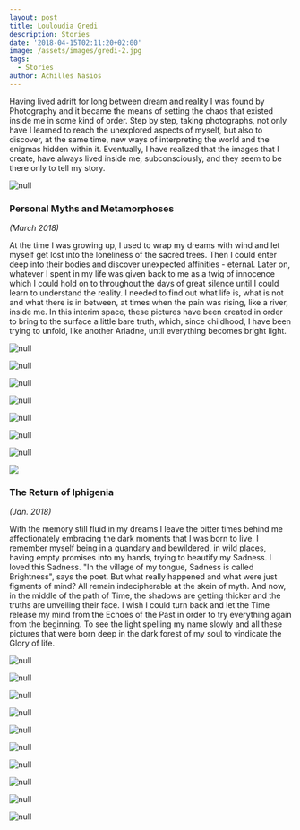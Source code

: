 ```yaml
---
layout: post
title: Louloudia Gredi
description: Stories
date: '2018-04-15T02:11:20+02:00'
image: /assets/images/gredi-2.jpg
tags:
  - Stories
author: Achilles Nasios
---
```

Having lived adrift for long between dream and reality I was found by Photography and it became the means of setting the chaos that existed inside me in some kind of order.
Step by step, taking photographs, not only have I learned to reach the unexplored aspects of myself, but also to discover, at the same time, new ways of interpreting the world and the enigmas hidden within it. Eventually, I have realized that the images that I create, have always lived inside me, subconsciously, and they seem to be there only to tell my story.

![null](/assets/images/gredi-sdiptycha-present.jpg#full)

### Personal Myths and Metamorphoses

_(March 2018)_

At the time I was growing up, I used to wrap my dreams with wind and let myself get lost into the loneliness of the sacred trees. Then I could enter deep into their bodies and discover unexpected affinities - eternal. Later on, whatever I spent in my life was given back to me as a twig of innocence which I could hold on to throughout the days of great silence until I could learn to understand the reality. I needed to find out what life is, what is not and what there is in between, at times when the pain was rising, like a river, inside me.           In this interim space, these pictures have been created in order to bring to the surface a little bare truth, which, since childhood, I have been trying to unfold, like another Ariadne, until everything becomes bright light.

![null](/assets/images/gredi-dipt.1.jpg)

![null](/assets/images/gredi-dipt.2.jpg)

![null](/assets/images/gredi-dipt.3.jpg)

![null](/assets/images/gredi-dipt.4.jpg)

![null](/assets/images/gredi-dipt.5.jpg)

![null](/assets/images/gredi-dipt.6.jpg)

![null](/assets/images/gredi-dipt.7.jpg)

![](/assets/images/louloudia-present1.jpg#full)

### The Return of Iphigenia

_(Jan. 2018)_

With the memory still fluid in my dreams I leave the bitter times behind me affectionately embracing the dark moments that I was born to live. I remember myself  being  in a quandary  and bewildered, in wild places, having  empty  promises  into my hands,  trying to beautify my Sadness. I loved this Sadness. "In the village of my tongue, Sadness is called Brightness", says the poet.
But what really happened and what were just figments of mind? All remain  indecipherable at the skein of myth.
And now, in the middle of the path of Time, the shadows are getting thicker  and the truths are unveiling their face.
I wish I could turn back and let the Time release my mind from the Echoes of the Past in order to try everything again from the beginning.
To see the light spelling my name slowly and all these pictures that  were born deep in the dark forest of my soul to vindicate the Glory of life.

![null](/assets/images/gredi-1.jpg)

![null](/assets/images/gredi-2.jpg)

![null](/assets/images/gredi-3.jpg)

![null](/assets/images/gredi-4.jpg)

![null](/assets/images/gredi-5.jpg)

![null](/assets/images/gredi-6.jpg)

![null](/assets/images/gredi-7.jpg)

![null](/assets/images/gredi-8.jpg)

![null](/assets/images/gredi-9.jpg)

![null](/assets/images/gredi-10.jpg)
